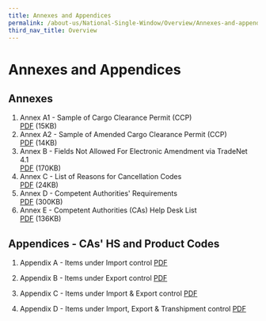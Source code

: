 ```yaml
---
title: Annexes and Appendices
permalink: /about-us/National-Single-Window/Overview/Annexes-and-appendices
third_nav_title: Overview
---
```


# Annexes and Appendices

## Annexes

 1. Annex A1 - Sample of Cargo Clearance Permit (CCP)  <br> [PDF](https://www.customs.gov.sg/-/media/cus/files/about-us/annexes-and-appendices/sampleccporiginal.pdf?la=en&hash=77F233F81105D5718B2D2984E9BFD37802D93E11) (15KB)
 2. Annex A2 - Sample of Amended Cargo Clearance Permit (CCP)  <br> [PDF](https://www.customs.gov.sg/-/media/cus/files/about-us/annexes-and-appendices/sampleccpamendments.pdf?la=en&hash=6A8C182E45E16E298AFE6371A8DBDCF7A28F36B6) (14KB) 
 3. Annex B - Fields Not Allowed For Electronic Amendment via TradeNet 4.1<br>[PDF](https://www.customs.gov.sg/-/media/cus/files/about-us/annexes-and-appendices/annexb_04102013.pdf?la=en&hash=100A04F27DB7753C38BD56B0E52E8EB23FAFF048) (170KB)
 4. Annex C - List of Reasons for Cancellation Codes <br>[PDF](https://www.customs.gov.sg/-/media/cus/files/about-us/annexes-and-appendices/annex-c---list-of-reasons-for-cancellation-codes.pdf?la=en&hash=BAC078B8240E371490FD19C06AD3A56A6036C419) (24KB)
 5. Annex D - Competent Authorities' Requirements <br>[PDF](https://www.customs.gov.sg/-/media/cus/files/about-us/annexes-and-appendices/annex-d---competent-authorities-requirements.pdf?la=en&hash=057440FE313CE92B2EDFD74E5E173D0CD9DEAD70) (300KB) 
 6. Annex E - Competent Authorities (CAs) Help Desk List <br> [PDF](https://www.customs.gov.sg/-/media/cus/files/about-us/annexes-and-appendices/annex-e---ca-helpdesk-list.pdf?la=en&hash=389D47ADFB0ABE83173CF4BAA6308C9466AF067F) (136KB)

## Appendices - CAs' HS and Product Codes

 1. Appendix A - Items under Import control  [PDF](https://www.customs.gov.sg/-/media/cus/files/about-us/annexes-and-appendices/appendix-a---items-under-import-control.pdf?la=en&hash=1610DE043C3E3B177991558BB7036D7CD67C0281)
 
 2. Appendix B - Items under Export control [PDF](https://www.customs.gov.sg/-/media/cus/files/about-us/annexes-and-appendices/appendix-b---items-under-export-control.pdf?la=en&hash=8C3ACA8B49492433AB5F6F5976173DDD1549470C)
 
 3. Appendix C - Items under Import & Export control [PDF](https://www.customs.gov.sg/-/media/cus/files/about-us/annexes-and-appendices/appendix-c---items-under-import-export-control.pdf?la=en&hash=30498A64481D95F8F9D3D95BC4597FE0B23A8D99) 
 
 4. Appendix D - Items under Import, Export & Transhipment control [PDF](https://www.customs.gov.sg/-/media/cus/files/about-us/annexes-and-appendices/appendix-d---items-under-import-export-transhipment-control.pdf?la=en&hash=B9BCA97D84E0D0CF8D4114D7C14FA0BEA25176BF)
